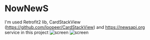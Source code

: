 # NowNewS
I'm used Retrofit2 lib, CardStackView (https://github.com/loopeer/CardStackView) and https://newsapi.org service in this project
![screen](https://pp.userapi.com/c845122/v845122539/11b692/E1DzPbFvwbE.jpg)
![screen](https://pp.userapi.com/c851328/v851328313/2b03e/EDYsKJnkYac.jpg)
